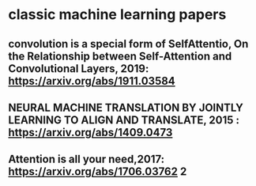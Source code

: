 # classic machine learning papers

## convolution is a special form of SelfAttentio, On the Relationship between Self-Attention and Convolutional Layers, 2019: https://arxiv.org/abs/1911.03584
## NEURAL MACHINE TRANSLATION BY JOINTLY LEARNING TO ALIGN AND TRANSLATE, 2015 : https://arxiv.org/abs/1409.0473
## Attention is all your need,2017: https://arxiv.org/abs/1706.03762 2
